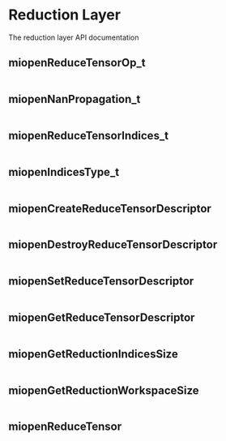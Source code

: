 
# Reduction Layer

The reduction layer API documentation


## miopenReduceTensorOp_t

```{doxygenenum}  miopenReduceTensorOp_t
```


## miopenNanPropagation_t

```{doxygenenum}  miopenNanPropagation_t
```


## miopenReduceTensorIndices_t

```{doxygenenum}  miopenReduceTensorIndices_t
```


## miopenIndicesType_t

```{doxygenenum}  miopenIndicesType_t
```


## miopenCreateReduceTensorDescriptor

```{doxygenfunction}  miopenCreateReduceTensorDescriptor
```


## miopenDestroyReduceTensorDescriptor

```{doxygenfunction}  miopenDestroyReduceTensorDescriptor
```


## miopenSetReduceTensorDescriptor

```{doxygenfunction}  miopenSetReduceTensorDescriptor
```


## miopenGetReduceTensorDescriptor

```{doxygenfunction}  miopenGetReduceTensorDescriptor
```


## miopenGetReductionIndicesSize

```{doxygenfunction}  miopenGetReductionIndicesSize
```


## miopenGetReductionWorkspaceSize

```{doxygenfunction}  miopenGetReductionWorkspaceSize
```


## miopenReduceTensor

```{doxygenfunction}  miopenReduceTensor
```

